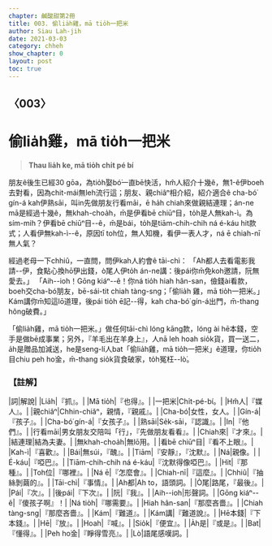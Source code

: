 ```yaml
---
chapter: 鹹酸甜第2冊
title: 003. 偷lia̍h雞，mā tio̍h一把米
author: Siau Lah-jih
date: 2021-03-03
category: chheh
show_chapter: 0
layout: post
toc: true
---
```


## 〈003〉
# 偷lia̍h雞，mā tio̍h一把米
> **Thau lia̍h ke, mā tio̍h chi̍t pé bí**

朋友ê後生已經30 gōa，為tio̍h娶bó͘一直bē快活，hm̂人紹介十幾ê，無1-ê伊boeh去對看，因為chit-mái無leh流行這；朋友、親chiâⁿ相介紹，紹介適合ê cha-bó͘ gín-á kah伊熟sāi，叫in先做朋友行看māi，ē ha̍h chiah來做親結連理；án-ne mā是經過十幾ê，無khah-choa̍h，m̄是伊看bē chiūⁿ目，to̍h是人無kah-ì。為sím-mih？伊看bē chiūⁿ目--ê，m̄是bái，to̍h是tiām-chih-chih ná é-káu hit款式；人看伊無kah-ì--ê，原因tī toh位，無人知機，看伊一表人才，ná ē chiah-nī無人氣？

經過老母一下chhiû，一直問，問伊kah人約會ê tāi-chì：
「Ah都人去看電影我請--伊，食點心換hō͘伊出錢，ò͘尾人伊to̍h án-ne講：後pái你m̄免koh邀請，阮無愛去。」
「Aih--ioh！Gōng kiáⁿ--ê！你ná tio̍h hiah hân-san，儉錢ài看款，boeh交cha-bó͘朋友，bē-sái-tit chiah tàng-sng；「偷lia̍h 雞，mā tio̍h一把米。」Kám講你m̄知這lō道理，後pái tio̍h ē記--得，kah cha-bó͘ gín-á出門，m̄-thang hông破費。」

「偷lia̍h雞，mā tio̍h一把米。」做任何tāi-chì lóng kāng款，lóng ài hē本錢，空手是做bē成事業；另外，『羊毛出在羊身上』，人nā leh hoah sio̍k貨，買一送二，a̍h是贈品加減送，he是seng-lí人bat「偷lia̍h雞，mā tio̍h一把米」ê道理，你tio̍h目chiu peh ho͘金，m̄-thang sio̍k貨食破家，to̍h冤枉--lò͘。

### 【註解】

|詞|解說|
|Lia̍h|『抓』。|
|Mā tio̍h|『也得』。|
|一把米|Chi̍t-pé-bí。|
|Hm̂人|『媒人』。|
|親chiâⁿ|Chhin-chiâⁿ，親情，『親戚』。|
|Cha-bó͘|女性，女人。|
|Gín-á|『孩子』。|
|Cha-bó͘ gín-á|『女孩子』。|
|熟sāi|Se̍k-sāi，『認識』。|
|In|『他們』。|
|行看māi|男女朋友交陪叫「行」，『先做朋友看看』。|
|Chiah來|『才來』。|
|結連理|結為夫妻。|
|無khah-choa̍h|無lō͘用。|
|看bē chiūⁿ目|『看不上眼』。|
|Kah-ì|『喜歡』。|
|Bái|無súi，『醜』。|
|Tiām|『安靜』，『沈默』。|
|Ná|親像。|
|É-káu|『啞巴』。|
|Tiām-chih-chih ná é-káu|『沈默得像啞巴』。|
|Hit|『那種』。|
|Toh位|『哪裡』。|
|Ná ē|『怎麼會』。|
|Chiah-nī|『這麼』。|
|Chhiû|『抽絲剝繭的』。|
|Tāi-chì|『事情』。|
|Ah都|Ah to，語頭詞。|
|Ò͘尾|路尾，『最後』。|
|Pái|『次』。|
|後pái|『下次』。|
|阮|『我』。|
|Aih--ioh|形聲詞。|
|Gōng kiáⁿ--ê|『傻孩子啊』！|
|Ná tio̍h|『哪需要』。|
|Hiah hân-san|『那麼吝嗇』。|
|Chiah tàng-sng|『那麼吝嗇』。|
|Kám|『難道』。|
|Kám講|『難道說』。|
|Hē本錢|『下本錢』。|
|Hē|『放』。|
|Hoah|『喊』。|
|Sio̍k|『便宜』。|
|A̍h是|『或是』。|
|Bat|『懂得』。|
|Peh ho͘金|『睜得雪亮』。|
|Lò͘|語尾感嘆詞。|
